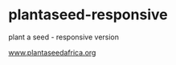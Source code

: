 plantaseed-responsive
=====================

plant a seed - responsive version

www.plantaseedafrica.org
